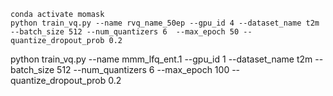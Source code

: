 ```
conda activate momask
python train_vq.py --name rvq_name_50ep --gpu_id 4 --dataset_name t2m --batch_size 512 --num_quantizers 6  --max_epoch 50 --quantize_dropout_prob 0.2
```

python train_vq.py --name mmm_lfq_ent.1 --gpu_id 1 --dataset_name t2m --batch_size 512 --num_quantizers 6  --max_epoch 100 --quantize_dropout_prob 0.2
